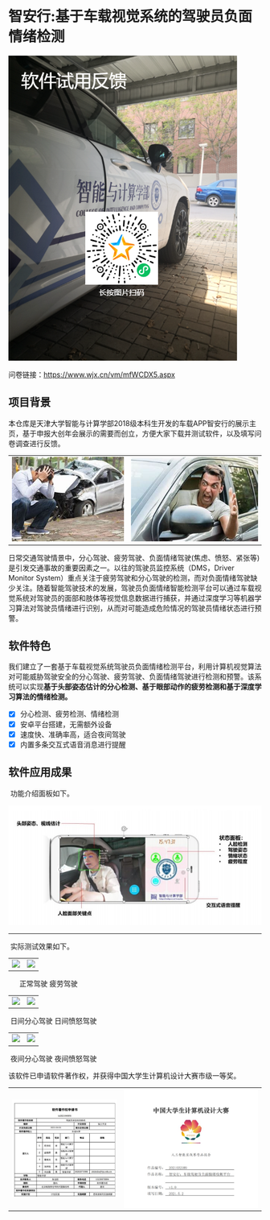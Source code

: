 # 智安行:基于车载视觉系统的驾驶员负面情绪检测

![](image/问卷码.jpg)

问卷链接：https://www.wjx.cn/vm/mfWCDX5.aspx

## 项目背景

​	本仓库是天津大学智能与计算学部2018级本科生开发的车载APP智安行的展示主页，基于申报大创年会展示的需要而创立，方便大家下载并测试软件，以及填写问卷调查进行反馈。

<table>
    <tr>
        <td><center><img src="image/1.jpg"></center></td>
        <td><center><img src="image/2.jpg"></center></td>
    </tr>
</table>

​	日常交通驾驶情景中，分心驾驶、疲劳驾驶、负面情绪驾驶(焦虑、愤怒、紧张等)是引发交通事故的重要因素之一。以往的驾驶员监控系统（DMS，Driver Monitor System）重点关注于疲劳驾驶和分心驾驶的检测，而对负面情绪驾驶缺少关注。随着智能驾驶技术的发展，驾驶员负面情绪智能检测平台可以通过车载视觉系统对驾驶员的面部和肢体等视觉信息数据进行捕获，并通过深度学习等机器学习算法对驾驶员情绪进行识别，从而对可能造成危险情况的驾驶员情绪状态进行预警。

## 软件特色

​	我们建立了一套基于车载视觉系统驾驶员负面情绪检测平台，利用计算机视觉算法对可能威胁驾驶安全的分心驾驶、疲劳驾驶、负面情绪驾驶进行检测和预警。该系统可以实现**基于头部姿态估计的分心检测、基于眼部动作的疲劳检测和基于深度学习算法的情绪检测。**

- [x] 分心检测、疲劳检测、情绪检测
- [x] 安卓平台搭建，无需额外设备
- [x] 速度快、准确率高，适合夜间驾驶
- [x] 内置多条交互式语音消息进行提醒

## 软件应用成果

​	功能介绍面板如下。

![4](image/4.jpg)

------

​	实际测试效果如下。

<table>
    <tr>
        <td><center><img src="image/正常驾驶.gif"></center></td>
        <td><center><img src="image/疲劳.gif"></center></td>
    </tr>
</table>


​											&emsp;		正常驾驶																										疲劳驾驶

<table>
    <tr>
        <td><center><img src="image/分心.gif"></center></td>
        <td><center><img src="image/愤怒.gif"></center></td>
    </tr>
</table>


​												日间分心驾驶																						     日间愤怒驾驶

<table>
    <tr>
        <td><center><img src="image/夜间分心.gif"></center></td>
        <td><center><img src="image/夜间愤怒.gif"></center></td>
    </tr>
</table>


​													夜间分心驾驶																						夜间愤怒驾驶

​	该软件已申请软件著作权，并获得中国大学生计算机设计大赛市级一等奖。

<table>
    <tr>
        <td><center><img src="image/5.jpg"></center></td>
        <td><center><img src="image/6.jpg"></center></td>
    </tr>
</table>






